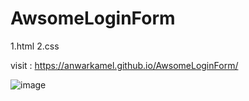 # AwsomeLoginForm

1.html
2.css

visit : https://anwarkamel.github.io/AwsomeLoginForm/

![image](https://github.com/AnwarKamel/AwsomeLoginForm/tree/master/assets/img2.jpg)
